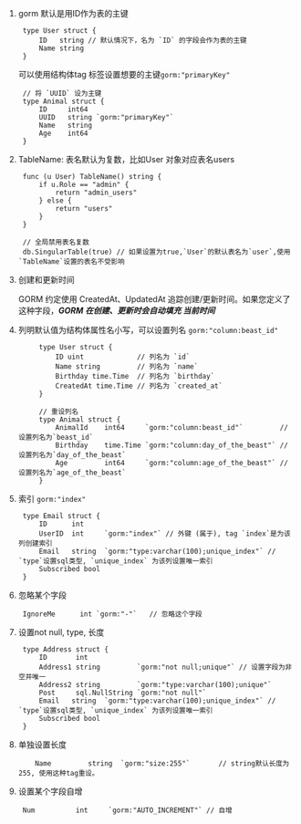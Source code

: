 1. gorm 默认是用ID作为表的主键

        type User struct {
            ID   string // 默认情况下，名为 `ID` 的字段会作为表的主键
            Name string
        }
    
    可以使用结构体tag 标签设置想要的主键`gorm:"primaryKey"`

        // 将 `UUID` 设为主键
        type Animal struct {
            ID     int64
            UUID   string `gorm:"primaryKey"`
            Name   string
            Age    int64
        }

2. TableName: 表名默认为复数，比如User 对象对应表名users

        func (u User) TableName() string {
            if u.Role == "admin" {
                return "admin_users"
            } else {
                return "users"
            }
        }

        // 全局禁用表名复数
        db.SingularTable(true) // 如果设置为true,`User`的默认表名为`user`,使用`TableName`设置的表名不受影响

3. 创建和更新时间

   GORM 约定使用 CreatedAt、UpdatedAt 追踪创建/更新时间。如果您定义了这种字段，***GORM 在创建、更新时会自动填充 当前时间***

4. 列明默认值为结构体属性名小写，可以设置列名 `gorm:"column:beast_id"`

            type User struct {
                ID uint             // 列名为 `id`
                Name string         // 列名为 `name`
                Birthday time.Time  // 列名为 `birthday`
                CreatedAt time.Time // 列名为 `created_at`
            }

            // 重设列名
            type Animal struct {
                AnimalId    int64     `gorm:"column:beast_id"`         // 设置列名为`beast_id`
                Birthday    time.Time `gorm:"column:day_of_the_beast"` // 设置列名为`day_of_the_beast`
                Age         int64     `gorm:"column:age_of_the_beast"` // 设置列名为`age_of_the_beast`
            }

5. 索引 `gorm:"index"`

        type Email struct {
            ID      int
            UserID  int     `gorm:"index"` // 外键 (属于), tag `index`是为该列创建索引
            Email   string  `gorm:"type:varchar(100);unique_index"` // `type`设置sql类型, `unique_index` 为该列设置唯一索引
            Subscribed bool
        }

6. 忽略某个字段 

        IgnoreMe      int `gorm:"-"`   // 忽略这个字段

7. 设置not null, type, 长度

      

        type Address struct {
            ID       int
            Address1 string         `gorm:"not null;unique"` // 设置字段为非空并唯一
            Address2 string         `gorm:"type:varchar(100);unique"`
            Post     sql.NullString `gorm:"not null"`
            Email   string  `gorm:"type:varchar(100);unique_index"` // `type`设置sql类型, `unique_index` 为该列设置唯一索引
            Subscribed bool
        }

8. 单独设置长度 

           Name         string  `gorm:"size:255"`       // string默认长度为255, 使用这种tag重设。

9. 设置某个字段自增

        Num          int     `gorm:"AUTO_INCREMENT"` // 自增